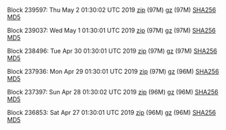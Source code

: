Block 239597: Thu May  2 01:30:02 UTC 2019 [zip](https://files.01coin.io/mainnet/2019-05-02/bootstrap.dat.zip) (97M) [gz](https://files.01coin.io/mainnet/2019-05-02/bootstrap.dat.tar.gz) (97M) [SHA256](https://files.01coin.io/mainnet/2019-05-02/sha256.txt) [MD5](https://files.01coin.io/mainnet/2019-05-02/md5.txt)

Block 239037: Wed May  1 01:30:01 UTC 2019 [zip](https://files.01coin.io/mainnet/2019-05-01/bootstrap.dat.zip) (97M) [gz](https://files.01coin.io/mainnet/2019-05-01/bootstrap.dat.tar.gz) (97M) [SHA256](https://files.01coin.io/mainnet/2019-05-01/sha256.txt) [MD5](https://files.01coin.io/mainnet/2019-05-01/md5.txt)

Block 238496: Tue Apr 30 01:30:01 UTC 2019 [zip](https://files.01coin.io/mainnet/2019-04-30/bootstrap.dat.zip) (97M) [gz](https://files.01coin.io/mainnet/2019-04-30/bootstrap.dat.tar.gz) (97M) [SHA256](https://files.01coin.io/mainnet/2019-04-30/sha256.txt) [MD5](https://files.01coin.io/mainnet/2019-04-30/md5.txt)

Block 237936: Mon Apr 29 01:30:01 UTC 2019 [zip](https://files.01coin.io/mainnet/2019-04-29/bootstrap.dat.zip) (97M) [gz](https://files.01coin.io/mainnet/2019-04-29/bootstrap.dat.tar.gz) (96M) [SHA256](https://files.01coin.io/mainnet/2019-04-29/sha256.txt) [MD5](https://files.01coin.io/mainnet/2019-04-29/md5.txt)

Block 237397: Sun Apr 28 01:30:02 UTC 2019 [zip](https://files.01coin.io/mainnet/2019-04-28/bootstrap.dat.zip) (96M) [gz](https://files.01coin.io/mainnet/2019-04-28/bootstrap.dat.tar.gz) (96M) [SHA256](https://files.01coin.io/mainnet/2019-04-28/sha256.txt) [MD5](https://files.01coin.io/mainnet/2019-04-28/md5.txt)

Block 236853: Sat Apr 27 01:30:01 UTC 2019 [zip](https://files.01coin.io/mainnet/2019-04-27/bootstrap.dat.zip) (96M) [gz](https://files.01coin.io/mainnet/2019-04-27/bootstrap.dat.tar.gz) (96M) [SHA256](https://files.01coin.io/mainnet/2019-04-27/sha256.txt) [MD5](https://files.01coin.io/mainnet/2019-04-27/md5.txt)
